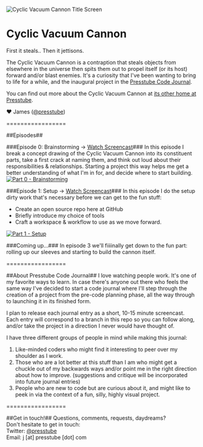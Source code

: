 ![Cyclic Vacuum Cannon Title Screen](http://presstube.com/cyclic-vacuum-cannon/img/cvc-dark-title-screen.jpg)

Cyclic Vacuum Cannon
====================
First it steals.. Then it jettisons.

The Cyclic Vacuum Cannon is a contraption that steals objects from elsewhere in the universe then spits them out to propel itself (or its host) forward and/or blast enemies. It's a curiosity that I've been wanting to bring to life for a while, and the inaugural project in the [Presstube Code Journal](#about-presstube-code-journal "About Presstube Code Journal").

You can find out more about the Cyclic Vacuum Cannon at [its other home at Presstube](http://presstube.com/cyclic-vacuum-cannon "Cyclic Vacuum Cannon at Presstube").

♥ James ([@presstube](http://twitter.com/presstube "Presstube on Twitter"))


=================


##Episodes##

###Episode 0: Brainstorming → [Watch Screencast](https://vimeo.com/48454761 "CVC - Brainstorming on Vimeo")###
In this episode I break a concept drawing of the Cyclic Vacuum Cannon into its constituent parts, take a first crack at naming them, and think out loud about their responsibilities & relationships. Starting a project this way helps me get a better understanding of what I'm in for, and decide where to start building.
[![Part 0 - Brainstorming](http://presstube.com/cyclic-vacuum-cannon/img/part-0-video.jpg)](https://vimeo.com/48454761 "CVC - Brainstorming on Vimeo")





###Episode 1: Setup → [Watch Screencast](https://vimeo.com/50235100 "CVC - Setup on Vimeo")###
In this episode I do the setup dirty work that's necessary before we can get to the fun stuff: 

- Create an open source repo here at GitHub 
- Briefly introduce my choice of tools 
- Craft a workspace & workflow to use as we move forward.

[![Part 1 - Setup](http://presstube.com/cyclic-vacuum-cannon/img/part-1-video.jpg)](https://vimeo.com/50235100 "CVC - Setup on Vimeo")




###Coming up...###
In episode 3 we'll fiiiinally get down to the fun part: rolling up our sleeves and starting to build the cannon itself.


=================


##About Presstube Code Journal##
I love watching people work. It's one of my favorite ways to learn. In case there's anyone out there who feels the same way I've decided to start a code journal where I'll step through the creation of a project from the pre-code planning phase, all the way through to launching it in its finished form.

I plan to release each journal entry as a short, 10-15 minute  screencast. Each entry will correspond to a branch in this repo so you can follow along, and/or take the project in a direction I never would have thought of.

I have three different groups of people in mind while making this journal:

1. Like-minded coders who might find it interesting to peer over my shoulder as I work.
2. Those who are a lot better at this stuff than I am who might get a chuckle out of my backwards ways and/or point me in the right direction about how to improve. (suggestions and critique will be incorporated into future journal entries)
3. People who are new to code but are curious about it, and might like to peek in via the context of a fun, silly, highly visual project.


=================


##Get in touch!##
Questions, comments, requests, daydreams?  
Don't hesitate to get in touch:  
Twitter: [@presstube](http://twitter.com/presstube "Presstube on Twitter")  
Email: j [at] presstube [dot] com




